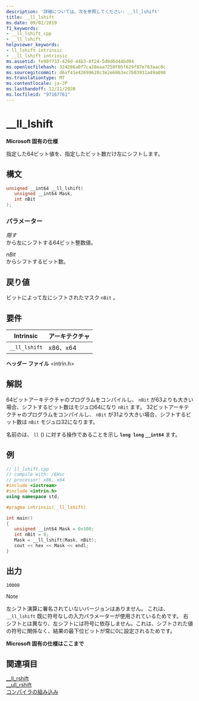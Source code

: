 ```yaml
---
description: '詳細については、次を参照してください: __ll_lshift'
title: __ll_lshift
ms.date: 09/02/2019
f1_keywords:
- __ll_lshift_cpp
- __ll_lshift
helpviewer_keywords:
- ll_lshift intrinsic
- __ll_lshift intrinsic
ms.assetid: fe98f733-426d-44b3-8f24-5d0d6d44bd94
ms.openlocfilehash: 324286a0f7ca28eaa7259f05f629f87e763aac0c
ms.sourcegitcommit: d6af41e42699628c3e2e6063ec7b03931a49a098
ms.translationtype: MT
ms.contentlocale: ja-JP
ms.lasthandoff: 12/11/2020
ms.locfileid: "97167761"
---
```

# <a name="__ll_lshift"></a>__ll_lshift

**Microsoft 固有の仕様**

指定した64ビット値を、指定したビット数だけ左にシフトします。

## <a name="syntax"></a>構文

```C
unsigned __int64 __ll_lshift(
   unsigned __int64 Mask,
   int nBit
);
```

### <a name="parameters"></a>パラメーター

*隠す*\
から左にシフトする64ビット整数値。

*nBit*\
からシフトするビット数。

## <a name="return-value"></a>戻り値

ビットによって左にシフトされたマスク `nBit` 。

## <a name="requirements"></a>要件

|Intrinsic|アーキテクチャ|
|---------------|------------------|
|`__ll_lshift`|x86、x64|

**ヘッダー ファイル** \<intrin.h>

## <a name="remarks"></a>解説

64ビットアーキテクチャのプログラムをコンパイルし、 `nBit` が63よりも大きい場合、シフトするビット数はモジュロ64になり `nBit` ます。 32ビットアーキテクチャのプログラムをコンパイルし、 `nBit` が31より大きい場合、シフトするビット数は `nBit` モジュロ32になります。

名前のは、 `ll` () に対する操作であることを示し **`long long`** **`__int64`** ます。

## <a name="example"></a>例

```cpp
// ll_lshift.cpp
// compile with: /EHsc
// processor: x86, x64
#include <iostream>
#include <intrin.h>
using namespace std;

#pragma intrinsic(__ll_lshift)

int main()
{
   unsigned __int64 Mask = 0x100;
   int nBit = 8;
   Mask = __ll_lshift(Mask, nBit);
   cout << hex << Mask << endl;
}
```

## <a name="output"></a>出力

```Output
10000
```

> [!NOTE]
> 左シフト演算に署名されていないバージョンはありません。 これは、 `__ll_lshift` 既に符号なしの入力パラメーターが使用されているためです。 右シフトとは異なり、左シフトには符号に依存しません。これは、シフトされた値の符号に関係なく、結果の最下位ビットが常に0に設定されるためです。

**Microsoft 固有の仕様はここまで**

## <a name="see-also"></a>関連項目

[__ll_rshift](../intrinsics/ll-rshift.md)\
[__ull_rshift](../intrinsics/ull-rshift.md)\
[コンパイラの組み込み](../intrinsics/compiler-intrinsics.md)
